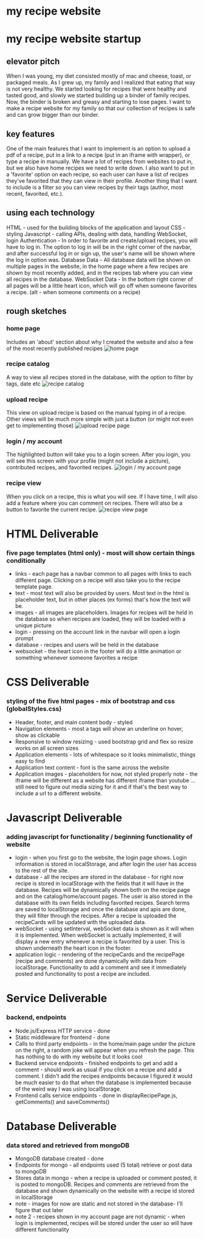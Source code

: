 # my recipe website 
# my recipe website startup
## elevator pitch
When I was young, my diet consisted mostly of mac and cheese, toast, or packaged meals. As I grew up, my family and I realized that eating that way is not very healthy. We started looking for recipes that were healthy and tasted good, and slowly we started building up a binder of family recipes. Now, the binder is broken and greasy and starting to lose pages. I want to make a recipe website for my family so that our collection of recipes is safe and can grow bigger than our binder. 

## key features
One of the main features that I want to implement is an option to upload a pdf of a recipe, put in a link to a recipe (put in an iframe with wrapper), or type a recipe in manually. We have a lot of recipes from websites to put in, but we also have home recipes we need to write down. I also want to put in a 'favorite' option on each recipe, so each user can have a list of recipes they've favorited that they can view in their profile. Another thing that I want to include is a filter so you can view recipes by their tags (author, most recent, favorited, etc.).

## using each technology
HTML - used for the building blocks of the application and layout
CSS - styling
Javascript - calling APIs, dealing with data, handling WebSocket, login
Authentication - In order to favorite and create/upload recipes, you will have to log in. The option to log in will be in the right corner of the navbar, and after successful log in or sign up, the user's name will be shown where the log in option was. 
Database Data - All database data will be shown on multiple pages in the website, in the home page where a few recipes are shown by most recently added, and in the recipes tab where you can view all recipes in the database. 
WebSocket Data - In the bottom right corner of all pages will be a little heart icon, which will go off when someone favorites a recipe. (alt - when someone comments on a recipe)

## rough sketches
### home page
Includes an 'about' section about why I created the website and also a few of the most recently published recipes
![home page](<roughSketches/Screenshot 2023-09-19 at 8.47.40 AM.png>)
### recipe catalog
A way to view all recipes stored in the database, with the option to filter by tags, date etc
![recipe catalog](<roughSketches/Screenshot 2023-09-19 at 8.47.51 AM.png>)
### upload recipe
This view on upload recipe is based on the manual typing in of a recipe. Other views will be much more simple with just a button (or might not even get to implementing those)
![upload recipe page](<roughSketches/Screenshot 2023-09-19 at 8.48.04 AM.png>)
### login / my account
The highlighted button will take you to a login screen. After you login, you will see this screen with your profile (might not include a picture), contributed recipes, and favorited recipes.
![login / my account page](<roughSketches/Screenshot 2023-09-19 at 8.48.12 AM.png>)
### recipe view
When you click on a recipe, this is what you will see. If I have time, I will also add a feature where you can comment on recipes. There will also be a button to favorite the current recipe. 
![recipe view page](<roughSketches/Screenshot 2023-09-19 at 8.49.12 AM.png>)

# HTML Deliverable
### five page templates (html only) - most will show certain things conditionally
* links - each page has a navbar common to all pages with links to each different page. Clicking on a recipe will also take you to the recipe template page.
* text - most text will also be provided by users. Most text in the html is placeholder text, but in other places (ex forms) that's how the text will be. 
* images - all images are placeholders. Images for recipes will be held in the database so when recipes are loaded, they will be loaded with a unique picture
* login - pressing on the account link in the navbar will open a login prompt
* database - recipes and users will be held in the database
* websocket - the heart icon in the footer will do a little animation or something whenever someone favorites a recipe

# CSS Deliverable
### styling of the five html pages - mix of bootstrap and css (globalStyles.css)
* Header, footer, and main content body - styled
* Navigation elements - most a tags will show an underline on hover, show as clickable
* Responsive to window resizing - used bootstrap grid and flex so resize works on all screen sizes
* Application elements - lots of whitespace so it looks minimalistic, things easy to find
* Application text content - font is the same across the website
* Application images - placeholders for now, not styled properly
note - the iframe will be different as a website has different iframe than youtube ... still need to figure out media sizing for it and if that's the best way to include a url to a different website.

# Javascript Deliverable
### adding javascript for functionality / beginning functionality of website
* login - when you first go to the website, the login page shows. Login information is stored in localStorage, and after login the user has access to the rest of the site.
* database - all the recipes are stored in the database - for right now recipe is stored in localStorage with the fields that it will have in the database. Recipes will be dynamically shown both on the recipe page and on the catalog/home/account pages. The user is also stored in the database with its own fields including favorited recipes. Search terms are saved to localStorage and once the database and apis are done, they will filter through the recipes. After a recipe is uploaded the recipeCards will be updated with the uploaded data. 
* webSocket - using setInterval, webSocket data is shown as it will when it is implemented. When webSocket is actually implemented, it will display a new entry whenever a recipe is favorited by a user. This is shown underneath the heart icon in the footer.
* application logic - rendering of the recipeCards and the recipePage (recipe and comments) are done dynamically with data from localStorage. Functionality to add a comment and see it immediately posted and functionality to post a recipe are included.

# Service Deliverable
### backend, endpoints
* Node.js/Express HTTP service - done
* Static middleware for frontend - done
* Calls to third party endpoints - in the home/main page under the picture on the right, a random joke will appear when you refresh the page. This has nothing to do with my website but it looks cool
* Backend service endpoints - finished endpoints to get and add a comment - should work as usual if you click on a recipe and add a comment. I didn't add the recipes endpoints because I figured it would be much easier to do that when the database is implemented because of the weird way I was using localStorage. 
* Frontend calls service endpoints - done in displayRecipePage.js, getComments() and saveComments()

# Database Deliverable
### data stored and retrieved from mongoDB
* MongoDB database created - done
* Endpoints for mongo - all endpoints used (5 total) retrieve or post data to mongoDB
* Stores data in mongo - when a recipe is uploaded or comment posted, it is posted to mongoDB. Recipes and comments are retrieved from the database and shown dynamically on the website with a recipe id stored in localStorage
* note - images for now are static and not stored in the database- I'll figure that out later
* note 2 - recipes shown in my account page are not dynamic - when login is implemented, recipes will be stored under the user so will have different functionality